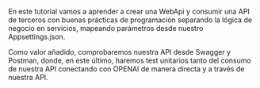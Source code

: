 En este tutorial vamos a aprender a  crear una WebApi y consumir una API de terceros con buenas prácticas de programación
separando la lógica de negocio en servicios, mapeando parámetros desde nuestro Appsettings.json.   

Como valor añadido, comprobaremos nuestra API desde Swagger y Postman, donde, en este último, haremos test unitarios tanto
del consumo de nuestra API conectando con OPENAI de manera directa y a través de nuestra API. 
